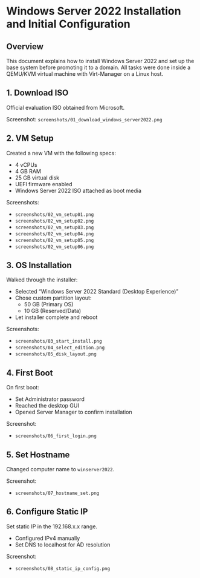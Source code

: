 # Windows Server 2022 Installation and Initial Configuration

## Overview

This document explains how to install Windows Server 2022 and set up the base system before promoting it to a domain. All tasks were done inside a QEMU/KVM virtual machine with Virt-Manager on a Linux host.

## 1. Download ISO

Official evaluation ISO obtained from Microsoft.

Screenshot: `screenshots/01_download_windows_server2022.png`

## 2. VM Setup

Created a new VM with the following specs:

- 4 vCPUs
- 4 GB RAM
- 25 GB virtual disk
- UEFI firmware enabled
- Windows Server 2022 ISO attached as boot media

Screenshots:
- `screenshots/02_vm_setup01.png`
- `screenshots/02_vm_setup02.png`
- `screenshots/02_vm_setup03.png`
- `screenshots/02_vm_setup04.png`
- `screenshots/02_vm_setup05.png`
- `screenshots/02_vm_setup06.png`

## 3. OS Installation

Walked through the installer:

- Selected “Windows Server 2022 Standard (Desktop Experience)”
- Chose custom partition layout:
  - 50 GB (Primary OS)
  - 10 GB (Reserved/Data)
- Let installer complete and reboot

Screenshots:
- `screenshots/03_start_install.png`
- `screenshots/04_select_edition.png`
- `screenshots/05_disk_layout.png`

## 4. First Boot

On first boot:

- Set Administrator password
- Reached the desktop GUI
- Opened Server Manager to confirm installation

Screenshot:
- `screenshots/06_first_login.png`

## 5. Set Hostname

Changed computer name to `winserver2022`.

Screenshot:
- `screenshots/07_hostname_set.png`

## 6. Configure Static IP

Set static IP in the 192.168.x.x range.

- Configured IPv4 manually
- Set DNS to localhost for AD resolution

Screenshot:
- `screenshots/08_static_ip_config.png`

